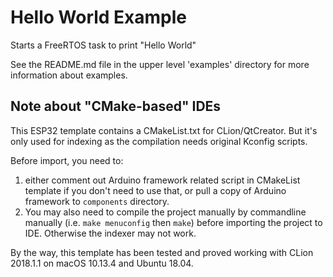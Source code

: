 # Hello World Example

Starts a FreeRTOS task to print "Hello World"

See the README.md file in the upper level 'examples' directory for more information about examples.

## Note about "CMake-based" IDEs

This ESP32 template contains a CMakeList.txt for CLion/QtCreator. But it's only used for indexing as the compilation needs original Kconfig scripts.

Before import, you need to: 

1. either comment out Arduino framework related script in CMakeList template if you don't need to use that, or pull a copy of Arduino framework to `components` directory. 
2. You may also need to compile the project manually by commandline manually (i.e. `make menuconfig` then `make`) before importing the project to IDE. Otherwise the indexer may not work.

By the way, this template has been tested and proved working with CLion 2018.1.1 on macOS 10.13.4 and Ubuntu 18.04.
